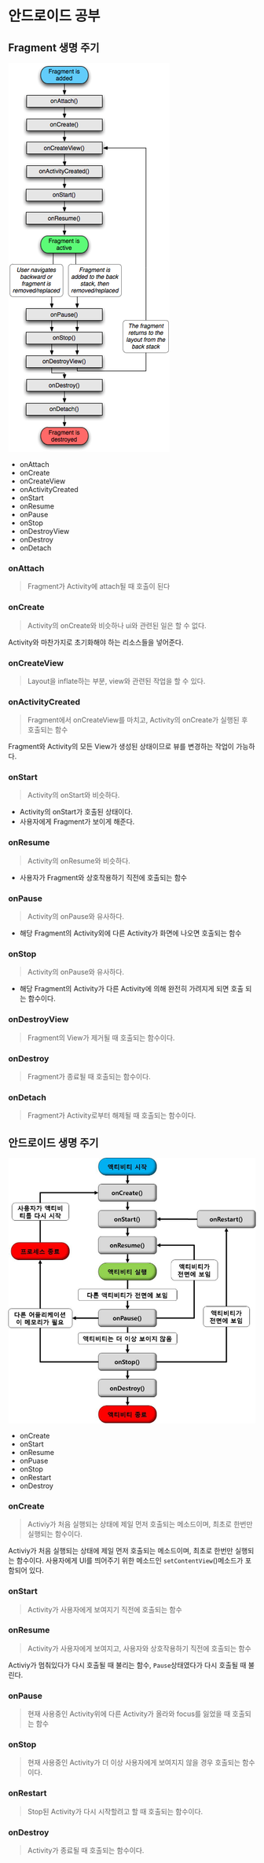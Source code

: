 # 안드로이드 공부

## Fragment 생명 주기
![](images/fragment_lifecycle.png)

- onAttach
- onCreate
- onCreateView
- onActivityCreated
- onStart
- onResume
- onPause
- onStop
- onDestroyView
- onDestroy
- onDetach

### onAttach
> Fragment가 Activity에 attach될 때 호출이 된다

### onCreate

> Activity의 onCreate와 비슷하나 ui와 관련된 일은 할 수 없다.

Activity와 마찬가지로 초기화해야 하는 리소스들을 넣어준다.

### onCreateView

> Layout을 inflate하는 부분, view와 관련된 작업을 할 수 있다.


### onActivityCreated

> Fragment에서 onCreateView를 마치고, Activity의 onCreate가 실행된 후 호출되는 함수

Fragment와 Activity의 모든 View가 생성된 상태이므로 뷰를 변경하는 작업이 가능하다.

### onStart

> Activity의 onStart와 비슷하다. 

- Activity의 onStart가 호출된 상태이다.
- 사용자에게 Fragment가 보이게 해준다.


### onResume

> Activity의 onResume와 비슷하다.

- 사용자가 Fragment와 상호작용하기 직전에 호출되는 함수

### onPause

> Activity의 onPause와 유사하다.

- 해당 Fragment의 Activity외에 다른 Activity가 화면에 나오면 호출되는 함수

### onStop

> Activity의 onPause와 유사하다.

- 해당 Fragment의 Activity가 다른 Activity에 의해 완전히 가려지게 되면 호출 되는 함수이다.


### onDestroyView

> Fragment의 View가 제거될 때 호출되는 함수이다.

### onDestroy

> Fragment가 종료될 때 호출되는 함수이다.

### onDetach

> Fragment가 Activity로부터 해제될 때 호출되는 함수이다.


## 안드로이드 생명 주기
![](images/android-lifecycle.jpg)

- onCreate
- onStart
- onResume
- onPuase
- onStop
- onRestart
- onDestroy

### onCreate

> Activiy가 처음 실행되는 상태에 제일 먼저 호출되는 메소드이며, 최초로 한번만 실행되는 함수이다.

Activiy가 처음 실행되는 상태에 제일 먼저 호출되는 메소드이며, 최초로 한번만 실행되는 함수이다. 사용자에게 UI를 띄어주기 위한 메소드인 `setContentView`()메소드가 포함되어 있다.

### onStart

> Activity가 사용자에게 보여지기 직전에 호출되는 함수


### onResume

> Activity가 사용자에게 보여지고, 사용자와 상호작용하기 직전에 호출되는 함수

Activiy가 멈춰있다가 다시 호출될 때 불리는 함수, `Pause`상태였다가 다시 호출될 때 불린다.

### onPause
> 현재 사용중인 Activity위에 다른 Activity가 올라와 focus를 잃었을 때 호출되는 함수

### onStop
> 현재 사용중인 Activity가 더 이상 사용자에게 보여지지 않을 경우 호출되는 함수이다.


### onRestart
> Stop된 Activity가 다시 시작할려고 할 때 호출되는 함수이다.

### onDestroy
> Activity가 종료될 때 호출되는 함수이다.